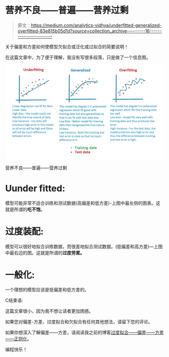 # 营养不良——普遍——营养过剩

> 原文：<https://medium.com/analytics-vidhya/underfitted-generalized-overfitted-83e815b05d1d?source=collection_archive---------16----------------------->

关于偏差和方差如何使模型欠拟合或泛化或过拟合的简要说明！

在这篇文章中，为了便于理解，我没有写很多段落，只是做了一个信息图。

![](img/0a6b3f53da9f14af18c050675ad3dffb.png)

营养不良——普遍——营养过剩

# Uunder fitted:

模型可能非常不适合训练和测试数据(高偏差和低方差)-上图中最左侧的图表。这就是所谓的**吃不饱**。

# 过度装配:

模型可以很好地拟合训练数据，而很差地拟合测试数据。(低偏差和高方差)—上图中最右边的图。这就是所谓的**过度劳累。**

# 一般化:

一个理想的模型应该是低偏差和低方差的。

C结束语:

这篇文章很小，因为我不想让读者更加困惑。

如果您对偏差-方差、过度拟合和欠拟合有任何其他想法，请留下您的评论。

如果你想深入了解偏差——方差，请阅读我之前的博客[过度拟合——偏差——方差——正则化](/@aasha01/overfitting-bias-variance-regularization-fd929ff54218)。

编程快乐！